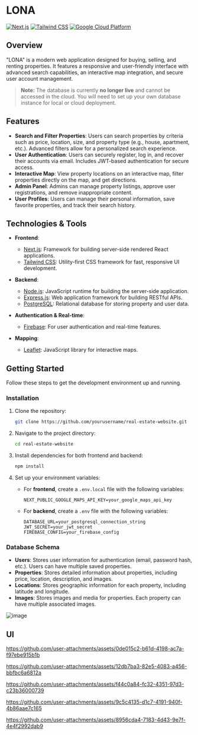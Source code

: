# LONA
[![Next.js](https://img.shields.io/badge/Next.js-%23000000.svg?style=for-the-badge&logo=next.js&logoColor=white)](https://nextjs.org/)
[![Tailwind CSS](https://img.shields.io/badge/Tailwind%20CSS-%2338BDF8.svg?style=for-the-badge&logo=tailwind-css&logoColor=white)](https://tailwindcss.com/)
[![Google Cloud Platform](https://img.shields.io/badge/Google%20Cloud-%234285F4.svg?style=for-the-badge&logo=google-cloud&logoColor=white)](https://cloud.google.com/)

## Overview

"LONA" is a modern web application designed for buying, selling, and renting properties. It features a responsive and user-friendly interface with advanced search capabilities, an interactive map integration, and secure user account management.

> **Note:** The database is currently **no longer live** and cannot be accessed in the cloud. You will need to set up your own database instance for local or cloud deployment.

## Features

- **Search and Filter Properties**: Users can search properties by criteria such as price, location, size, and property type (e.g., house, apartment, etc.). Advanced filters allow for a personalized search experience.
- **User Authentication**: Users can securely register, log in, and recover their accounts via email. Includes JWT-based authentication for secure access.
- **Interactive Map**: View property locations on an interactive map, filter properties directly on the map, and get directions.
- **Admin Panel**: Admins can manage property listings, approve user registrations, and remove inappropriate content.
- **User Profiles**: Users can manage their personal information, save favorite properties, and track their search history.

## Technologies & Tools

- **Frontend**:
  - [Next.js](https://nextjs.org/): Framework for building server-side rendered React applications.
  - [Tailwind CSS](https://tailwindcss.com/): Utility-first CSS framework for fast, responsive UI development.

- **Backend**:
  - [Node.js](https://nodejs.org/): JavaScript runtime for building the server-side application.
  - [Express.js](https://expressjs.com/): Web application framework for building RESTful APIs.
  - [PostgreSQL](https://www.postgresql.org/): Relational database for storing property and user data.

- **Authentication & Real-time**:
  - [Firebase](https://firebase.google.com/): For user authentication and real-time features.

- **Mapping**:
  - [Leaflet](https://leafletjs.com/): JavaScript library for interactive maps.


## Getting Started

Follow these steps to get the development environment up and running.

### Installation

1. Clone the repository:

    ```bash
    git clone https://github.com/yourusername/real-estate-website.git
    ```

2. Navigate to the project directory:

    ```bash
    cd real-estate-website
    ```

3. Install dependencies for both frontend and backend:

    ```bash
    npm install
    ```

4. Set up your environment variables:

    - For **frontend**, create a `.env.local` file with the following variables:
      ```env
      NEXT_PUBLIC_GOOGLE_MAPS_API_KEY=your_google_maps_api_key
      ```

    - For **backend**, create a `.env` file with the following variables:
      ```env
      DATABASE_URL=your_postgresql_connection_string
      JWT_SECRET=your_jwt_secret
      FIREBASE_CONFIG=your_firebase_config
      ```

### Database Schema

- **Users**: Stores user information for authentication (email, password hash, etc.). Users can have multiple saved properties.
- **Properties**: Stores detailed information about properties, including price, location, description, and images.
- **Locations**: Stores geographic information for each property, including latitude and longitude.
- **Images**: Stores images and media for properties. Each property can have multiple associated images.

![image](https://github.com/user-attachments/assets/285a64c4-568c-4ceb-b230-a115ad4006a0)

## UI 

https://github.com/user-attachments/assets/0de015c2-b61d-4198-ac7a-f97ebe915b1b



https://github.com/user-attachments/assets/12db7ba3-82e5-4083-a456-bbfbc6a6812a



https://github.com/user-attachments/assets/f44c0a84-fc32-4351-97d3-c23b36000739



https://github.com/user-attachments/assets/9c5c4135-d1c7-4191-940f-4b86aae7c165



https://github.com/user-attachments/assets/8956cda4-7183-4d43-9e7f-4e4f2992dab9


